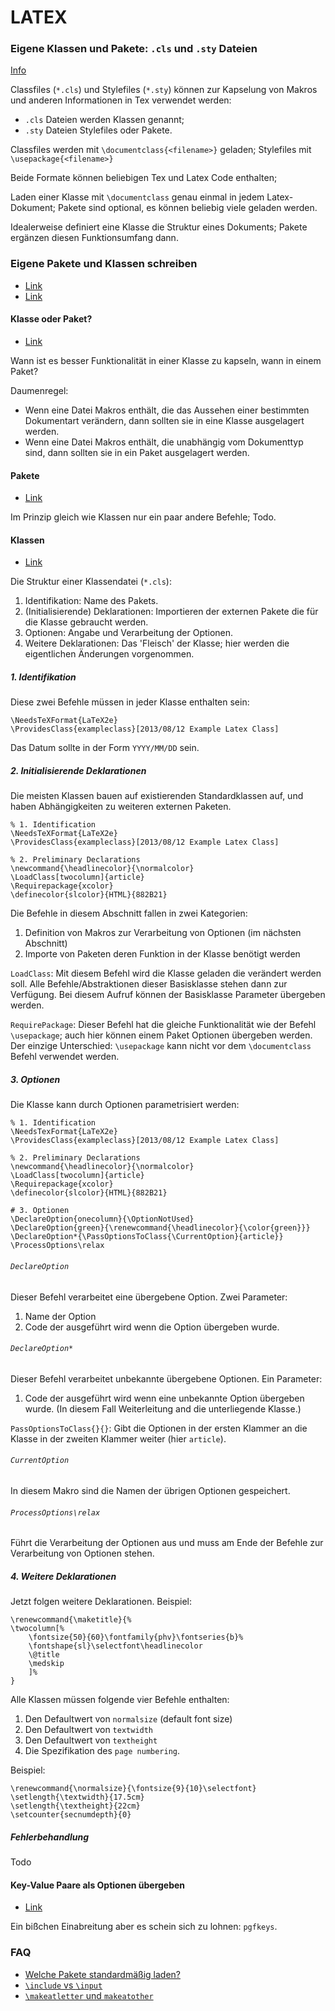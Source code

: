 # LATEX

### Eigene Klassen und Pakete: `.cls` und `.sty` Dateien

[Info](https://tug.org/pracjourn/2005-3/asknelly/nelly-sty-&-cls.pdf)

Classfiles (`*.cls`) und Stylefiles (`*.sty`) können zur Kapselung von Makros
und anderen Informationen in Tex verwendet werden:
* `.cls` Dateien werden Klassen genannt;
* `.sty` Dateien Stylefiles oder Pakete.

Classfiles werden mit `\documentclass{<filename>}` geladen;
Stylefiles mit `\usepackage{<filename>}`

Beide Formate können beliebigen Tex und Latex Code enthalten;


Laden einer Klasse mit `\documentclass` genau einmal in jedem Latex-Dokument;
Pakete sind optional, es können beliebig viele geladen werden.

Idealerweise definiert eine Klasse die Struktur eines Dokuments;
Pakete ergänzen diesen Funktionsumfang dann.

### Eigene Pakete und Klassen schreiben

* [Link](http://tutex.tug.org/pracjourn/2005-4/hefferon/hefferon.pdf)
* [Link](https://www.sharelatex.com/learn/Writing_your_own_class)

#### Klasse oder Paket?

* [Link](https://www.sharelatex.com/learn/Understanding_packages_and_class_files)

Wann ist es besser Funktionalität in einer Klasse zu kapseln, wann in einem Paket?

Daumenregel:
* Wenn eine Datei Makros enthält, die das Aussehen einer bestimmten Dokumentart 
  verändern, dann sollten sie in eine Klasse ausgelagert werden.
* Wenn eine Datei Makros enthält, die unabhängig vom Dokumenttyp sind,
  dann sollten sie in ein Paket ausgelagert werden.

#### Pakete

* [Link](https://www.sharelatex.com/learn/Writing_your_own_package)

Im Prinzip gleich wie Klassen nur ein paar andere Befehle; Todo.

#### Klassen

* [Link](https://www.sharelatex.com/learn/Writing_your_own_class)

Die Struktur einer Klassendatei (`*.cls`):

1. Identifikation: Name des Pakets.
2. (Initialisierende) Deklarationen: 
   Importieren der externen Pakete die für die Klasse gebraucht werden.
3. Optionen: Angabe und Verarbeitung der Optionen.
4. Weitere Deklarationen: 
   Das 'Fleisch' der Klasse; hier werden die eigentlichen Änderungen vorgenommen.


##### 1. Identifikation

Diese zwei Befehle müssen in jeder Klasse enthalten sein:

    \NeedsTeXFormat{LaTeX2e}
    \ProvidesClass{exampleclass}[2013/08/12 Example Latex Class]

Das Datum sollte in der Form `YYYY/MM/DD` sein.

##### 2. Initialisierende Deklarationen

Die meisten Klassen bauen auf existierenden Standardklassen auf,
und haben Abhängigkeiten zu weiteren externen Paketen.

    % 1. Identification
    \NeedsTeXFormat{LaTeX2e}
    \ProvidesClass{exampleclass}[2013/08/12 Example Latex Class]

    % 2. Preliminary Declarations
    \newcommand{\headlinecolor}{\normalcolor}
    \LoadClass[twocolumn]{article}
    \Requirepackage{xcolor}
    \definecolor{slcolor}{HTML}{882B21}

Die Befehle in diesem Abschnitt fallen in zwei Kategorien:

1. Definition von Makros zur Verarbeitung von Optionen (im nächsten Abschnitt)
2. Importe von Paketen deren Funktion in der Klasse benötigt werden

`LoadClass`:
Mit diesem Befehl wird die Klasse geladen die verändert werden soll.
Alle Befehle/Abstraktionen dieser Basisklasse stehen dann zur Verfügung.
Bei diesem Aufruf können der Basisklasse Parameter übergeben werden.

`RequirePackage`:
Dieser Befehl hat die gleiche Funktionalität wie der Befehl `\usepackage`;
auch hier können einem Paket Optionen übergeben werden.
Der einzige Unterschied: `\usepackage` kann nicht vor dem `\documentclass`
Befehl verwendet werden.


##### 3. Optionen

Die Klasse kann durch Optionen parametrisiert werden:

    % 1. Identification
    \NeedsTexFormat{LaTeX2e}
    \ProvidesClass{exampleclass}[2013/08/12 Example Latex Class]

    % 2. Preliminary Declarations
    \newcommand{\headlinecolor}{\normalcolor}
    \LoadClass[twocolumn]{article}
    \Requirepackage{xcolor}
    \definecolor{slcolor}{HTML}{882B21}

    # 3. Optionen
    \DeclareOption{onecolumn}{\OptionNotUsed}
    \DeclareOption{green}{\renewcommand{\headlinecolor}{\color{green}}}
    \DeclareOption*{\PassOptionsToClass{\CurrentOption}{article}}
    \ProcessOptions\relax

###### `DeclareOption`
Dieser Befehl verarbeitet eine übergebene Option. Zwei Parameter:

1. Name der Option
2. Code der ausgeführt wird wenn die Option übergeben wurde.

###### `DeclareOption*`
Dieser Befehl verarbeitet unbekannte übergebene Optionen. Ein Parameter:

1. Code der ausgeführt wird wenn eine unbekannte Option übergeben wurde.
   (In diesem Fall Weiterleitung and die unterliegende Klasse.)

`PassOptionsToClass{}{}`:
Gibt die Optionen in der ersten Klammer an die Klasse in der zweiten Klammer 
weiter (hier `article`).

###### `CurrentOption`

In diesem Makro sind die Namen der übrigen Optionen gespeichert.

###### `ProcessOptions\relax`
Führt die Verarbeitung der Optionen aus und muss am Ende der Befehle zur 
Verarbeitung von Optionen stehen.


##### 4. Weitere Deklarationen

Jetzt folgen weitere Deklarationen. Beispiel:
    
    \renewcommand{\maketitle}{%
    \twocolumn[%
        \fontsize{50}{60}\fontfamily{phv}\fontseries{b}%
        \fontshape{sl}\selectfont\headlinecolor
        \@title
        \medskip
        ]%
    }
 
Alle Klassen müssen folgende vier Befehle enthalten:

1. Den Defaultwert von `normalsize` (default font size)
2. Den Defaultwert von `textwidth`
3. Den Defaultwert von `textheight`
4. Die Spezifikation des `page numbering`.

Beispiel:

    \renewcommand{\normalsize}{\fontsize{9}{10}\selectfont}
    \setlength{\textwidth}{17.5cm}
    \setlength{\textheight}{22cm}
    \setcounter{secnumdepth}{0}

##### Fehlerbehandlung

Todo


#### Key-Value Paare als Optionen übergeben

* [Link](https://tex.stackexchange.com/questions/34312/how-to-create-a-command-with-key-values)

Ein bißchen Einabreitung aber es schein sich zu lohnen: `pgfkeys`.

### FAQ
* [Welche Pakete standardmäßig laden?](https://tex.stackexchange.com/questions/823/remove-ugly-borders-around-clickable-cross-references-and-hyperlinks)
* [`\include` vs `\input`](https://tex.stackexchange.com/questions/246/when-should-i-use-input-vs-include)
* [`\makeatletter` und `makeatother`](https://tex.stackexchange.com/questions/246/when-should-i-use-input-vs-include)

